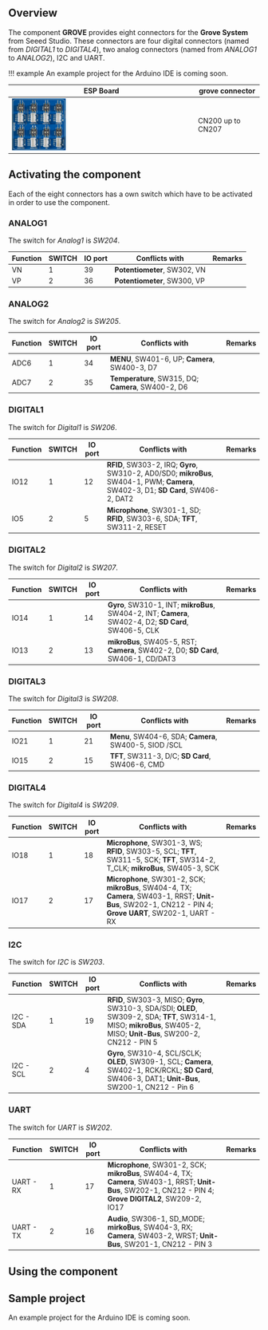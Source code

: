 ## Overview

The component **GROVE** provides eight connectors for the **Grove System** from Seeed Studio. These connectors are four digital connectors (named from *DIGITAL1* to *DIGITAL4*), two analog connectors (named from *ANALOG1* to *ANALOG2*), I2C and UART.

!!! example
    An example project for the Arduino IDE is coming soon.

ESP Board | grove connector
--- | ---
<img src="/images/esp32/block_grove.png"  width="30%"> | CN200 up to CN207


## Activating the component

Each of the eight connectors has a own switch which have to be activated in order to use the component.

### ANALOG1

The switch for *Analog1* is *SW204*.

Function|SWITCH|IO port|Conflicts with|Remarks|
|------------------|----------|----------|----------|----------|
|VN|1|39|**Potentiometer**, SW302, VN
|VP|2|36|**Potentiometer**, SW300, VP

### ANALOG2

The switch for *Analog2* is *SW205*.

Function|SWITCH|IO port|Conflicts with|Remarks|
|------------------|----------|----------|----------|----------|
|ADC6|1|34|**MENU**, SW401-6, UP; **Camera**, SW400-3, D7
|ADC7|2|35|**Temperature**, SW315, DQ; **Camera**, SW400-2, D6

### DIGITAL1

The switch for *Digital1* is *SW206*.

Function|SWITCH|IO port|Conflicts with|Remarks|
|------------------|----------|----------|----------|----------|
|IO12|1|12|**RFID**, SW303-2, IRQ; **Gyro**, SW310-2, AD0/SD0; **mikroBus**, SW404-1, PWM; **Camera**, SW402-3, D1; **SD Card**, SW406-2, DAT2
|IO5|2|5|**Microphone**, SW301-1, SD; **RFID**, SW303-6, SDA; **TFT**, SW311-2, RESET

### DIGITAL2

The switch for *Digital2* is *SW207*.

Function|SWITCH|IO port|Conflicts with|Remarks|
|------------------|----------|----------|----------|----------|
|IO14|1|14|**Gyro**, SW310-1, INT; **mikroBus**, SW404-2, INT; **Camera**, SW402-4, D2; **SD Card**, SW406-5, CLK
|IO13|2|13|**mikroBus**, SW405-5, RST; **Camera**, SW402-2, D0; **SD Card**, SW406-1, CD/DAT3

### DIGITAL3

The switch for *Digital3* is *SW208*.

Function|SWITCH|IO port|Conflicts with|Remarks|
|------------------|----------|----------|----------|----------|
|IO21|1|21|**Menu**, SW404-6, SDA; **Camera**, SW400-5, SIOD /SCL
|IO15|2|15|**TFT**, SW311-3, D/C; **SD Card**, SW406-6, CMD


### DIGITAL4

The switch for *Digital4* is *SW209*.

Function|SWITCH|IO port|Conflicts with|Remarks|
|------------------|----------|----------|----------|----------|
|IO18|1|18|**Microphone**, SW301-3, WS; **RFID**, SW303-5, SCL; **TFT**, SW311-5, SCK; **TFT**, SW314-2, T_CLK; **mikroBus**, SW405-3, SCK
|IO17|2|17|**Microphone**, SW301-2, SCK; **mikroBus**, SW404-4, TX; **Camera**, SW403-1, RRST; **Unit-Bus**, SW202-1, CN212 - PIN 4; **Grove UART**, SW202-1, UART - RX

### I2C

The switch for *I2C* is *SW203*.

Function|SWITCH|IO port|Conflicts with|Remarks|
|------------------|----------|----------|----------|----------|
|I2C - SDA|1|19|**RFID**, SW303-3, MISO; **Gyro**, SW310-3, SDA/SDI; **OLED**, SW309-2, SDA; **TFT**, SW314-1, MISO; **mikroBus**, SW405-2, MISO; **Unit-Bus**, SW200-2, CN212 - PIN 5
|I2C - SCL|2|4|**Gyro**, SW310-4, SCL/SCLK; **OLED**, SW309-1, SCL; **Camera**, SW402-1, RCK/RCKL; **SD Card**, SW406-3, DAT1; **Unit-Bus**, SW200-1, CN212 - Pin 6

### UART

The switch for *UART* is *SW202*.

Function|SWITCH|IO port|Conflicts with|Remarks|
|------------------|----------|----------|----------|----------|
|UART - RX|1|17|**Microphone**, SW301-2, SCK; **mikroBus**, SW404-4, TX; **Camera**, SW403-1, RRST; **Unit-Bus**, SW202-1, CN212 - PIN 4; **Grove DIGITAL2**, SW209-2, IO17
|UART - TX|2|16|**Audio**, SW306-1, SD_MODE; **mirkoBus**, SW404-3, RX; **Camera**, SW403-2, WRST; **Unit-Bus**, SW201-1, CN212 - PIN 3


## Using the component


## Sample project
An example project for the Arduino IDE is coming soon.

